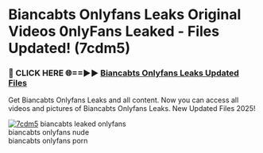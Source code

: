 # Biancabts Onlyfans Leaks Original Videos 0nlyFans Leaked - Files Updated! (7cdm5)

<h3>🔴 CLICK HERE 🌐==►► <a href="https://tinyurl.com/ms9xzufz" rel="nofollow">Biancabts Onlyfans Leaks Updated Files</a></h3>

Get Biancabts Onlyfans Leaks and all content. Now you can access all videos and pictures of Biancabts Onlyfans Leaks. New Updated Files 2025!

[![7cdm5](https://i.imgur.com/ppqm5kG.gif)](https://tinyurl.com/ms9xzufz)
biancabts leaked onlyfans<br>
biancabts onlyfans nude<br>
biancabts onlyfans porn